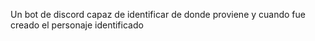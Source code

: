 Un bot de discord capaz de identificar de donde proviene y cuando fue creado el personaje identificado
